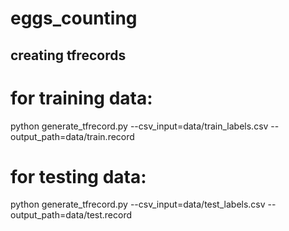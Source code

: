 # eggs_counting


## creating tfrecords

# for training data:
python generate_tfrecord.py --csv_input=data/train_labels.csv  --output_path=data/train.record

# for testing data:
python generate_tfrecord.py --csv_input=data/test_labels.csv  --output_path=data/test.record

